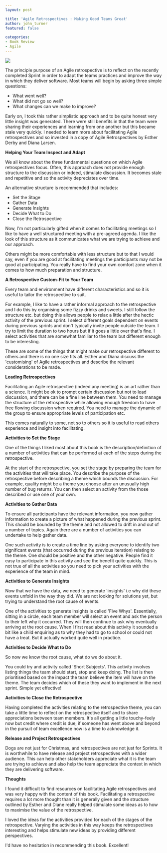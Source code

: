 ```yaml
---
layout: post

title: 'Agile Retrospectives : Making Good Teams Great'
author: john_turner
featured: false

categories:
- Book Review
- Agile
---
```


<img class="alignright" src="/assets/images/posts/agile-retrospectives-making-good-teams-great/book-cover.jpg"/>

The principle purpose of an Agile retrospective is to reflect on the recently completed Sprint in order to adapt the teams practices and improve the way in which they deliver software. Most teams will begin by asking three simple questions:

- What went well?
- What did not go so well?
- What changes can we make to improve?

Early on, I took this rather simplistic approach and to be quite honest very little insight was generated. There were still benefits in that the team were sharing their experiences and learning from one another but this became stale very quickly. I needed to learn more about facilitating Agile retrospectives and so invested in a copy of Agile Retrospectives by Esther Derby and Diana Larsen.

**Helping Your Team Inspect and Adapt**

We all know about the three fundamental questions on which Agile retrospectives focus. Often, this approach does not provide enough structure to the discussion or indeed, stimulate discussion. It becomes stale and repetitive and so the activity depreciates over time.

An alternative structure is recommended that includes:

- Set the Stage
- Gather Data
- Generate Insights
- Decide What to Do
- Close the Retrospective

Now, I'm not particularly gifted when it comes to facilitating meetings so I like to have a well structured meeting with a pre-agreed agenda. I like the look of this structure as it communicates what we are trying to achieve and our approach.

Others might be more comfortable with less structure but to that I would say, even if you are good at facilitating meetings the participants may not be good at participating. You really have to find your own comfort zone when it comes to how much preparation and structure.

<!-- more -->

**A Retrospective Custom-Fit to Your Team**

Every team and environment have different characteristics and so it is useful to tailor the retrospective to suit.

For example, I like to have a rather informal approach to the retrospective and I do this by organising some fizzy drinks and sweets. I still follow the structure etc. but doing this allows people to relax a little after the hectic activity of the previous sprint. I select different goals dependent on events during previous sprints and don't typically invite people outside the team. I try to limit the duration to two hours but if it goes a little over that's fine. I select activities that are somewhat familiar to the team but different enough to be interesting.

These are some of the things that might make our retrospective different to others and there is no one size fits all. Esther and Diana discuss the 'customising' of Agile retrospectives and describe the relevant considerations to be made.

**Leading Retrospectives**

Facilitating an Agile retrospective (indeed any meeting) is an art rather than a science. It might be ok to prompt certain discussion but not to lead discussion, and there can be a fine line between them. You need to manage the structure of the retrospective while allowing enough freedom to have free flowing discussion when required. You need to manage the dynamic of the group to ensure appropriate levels of participation etc.

This comes naturally to some, not so to others so it is useful to read others experience and insight into facilitating.

**Activities to Set the Stage**

One of the things I liked most about this book is the description/definition of a number of activities that can be performed at each of the steps during the retrospective.

At the start of the retrospective, you set the stage by preparing the team for the activities that will take place. You describe the purpose of the retrospective before describing a theme which bounds the discussion. For example, quality might be a theme you choose after an unusually high number of bug returns. You can then select an activity from the those described or use one of your own.

**Activities to Gather Data**

To ensure all participants have the relevant information, you now gather information to create a picture of what happened during the previous sprint. This should be bounded by the theme and not allowed to drift in and out of a number of topics. Again there are a number of activities you can undertake to help gather data.

One such activity is to create a time line by asking everyone to identify two significant events (that occurred during the previous iteration) relating to the theme. One should be positive and the other negative. People find it easy to participate in this activity and see the benefit quite quickly. This is not true of all the activities so you need to pick your activities with the experience of the team in mind.

**Activities to Generate Insights**

Now that we have the data, we need to generate 'insights' i.e why did these events unfold in the way they did. We are not looking for solutions yet, but trying to understand the root cause of events.

One of the activities to generate insights is called 'Five Whys'. Essentially, sitting in a circle, each team member will select an event and ask the person to their left why it occurred. They will then continue to ask why eventually arriving at the root cause. When I first read about this activity it sounded a bit like a child enquiring as to why they had to go to school or could not have a treat. But it actually worked quite well in practice.

**Activities to Decide What to Do**

So now we know the root cause, what do we do about it.

You could try and activity called 'Short Subjects'. This activity involves listing things the team should start, stop and keep doing. The list is then prioritised based on the impact the team believe the item will have on the theme. The team decides which of these they want to implement in the next sprint. Simple yet effective!

**Activities to Close the Retrospective**

Having completed the activities relating to the retrospective theme, you can take a little time to reflect on the retrospective itself and to share appreciations between team members. It's all getting a little touchy-feely now but credit where credit is due, if someone has went above and beyond in the pursuit of team excellence now is a time to acknowledge it.

**Release and Project Retrospectives**

Dogs are not just for Christmas, and retrospectives are not just for Sprints. It is worthwhile to have release and project retrospectives with a wider audience. This can help other stakeholders appreciate what it is the team are trying to achieve and also help the team appreciate the context in which they are delivering software.

**Thoughts**

I found it difficult to find resources on facilitating Agile retrospectives and was very happy with the content of this book. Facilitating a retrospective requires a lot more thought than it is generally given and the structure outlined by Esther and Diane really helped stimulate some ideas as to how to maximise the value of the retrospective.

I loved the ideas for the activities provided for each of the stages of the retrospective. Varying the activities in this way keeps the retrospectives interesting and helps stimulate new ideas by providing different perspectives.

I'd have no hesitation in recommending this book. Excellent!
